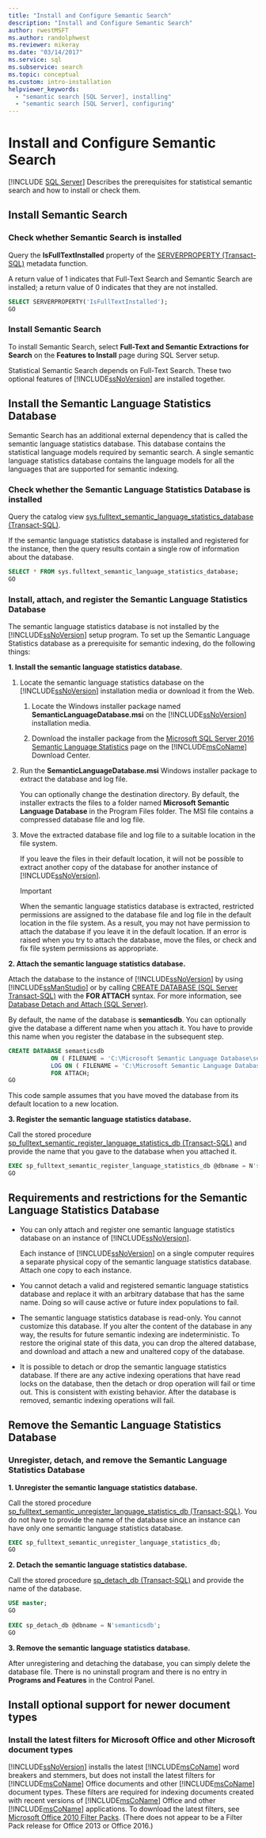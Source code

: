 ```yaml
---
title: "Install and Configure Semantic Search"
description: "Install and Configure Semantic Search"
author: rwestMSFT
ms.author: randolphwest
ms.reviewer: mikeray
ms.date: "03/14/2017"
ms.service: sql
ms.subservice: search
ms.topic: conceptual
ms.custom: intro-installation
helpviewer_keywords:
  - "semantic search [SQL Server], installing"
  - "semantic search [SQL Server], configuring"
---
```

# Install and Configure Semantic Search
 [!INCLUDE [SQL Server](../../includes/applies-to-version/sqlserver.md)]
  Describes the prerequisites for statistical semantic search and how to install or check them.  
  
## Install Semantic Search  
  
###  <a name="HowToCheckInstalled"></a> Check whether Semantic Search is installed  
 Query the **IsFullTextInstalled** property of the [SERVERPROPERTY &#40;Transact-SQL&#41;](../../t-sql/functions/serverproperty-transact-sql.md) metadata function.  
  
 A return value of 1 indicates that Full-Text Search and Semantic Search are installed; a return value of 0 indicates that they are not installed.  
  
```sql  
SELECT SERVERPROPERTY('IsFullTextInstalled');  
GO  
```  
  
###  <a name="BasicsSemanticSearch"></a> Install Semantic Search  
 To install Semantic Search, select **Full-Text and Semantic Extractions for Search** on the **Features to Install** page during SQL Server setup.  
  
 Statistical Semantic Search depends on Full-Text Search. These two optional features of [!INCLUDE[ssNoVersion](../../includes/ssnoversion-md.md)] are installed together.  
  
## Install the Semantic Language Statistics Database  
 Semantic Search has an additional external dependency that is called the semantic language statistics database. This database contains the statistical language models required by semantic search. A single semantic language statistics database contains the language models for all the languages that are supported for semantic indexing.  
  
###  <a name="HowToCheckDatabase"></a> Check whether the Semantic Language Statistics Database is installed  
 Query the catalog view [sys.fulltext_semantic_language_statistics_database &#40;Transact-SQL&#41;](../../relational-databases/system-catalog-views/sys-fulltext-semantic-language-statistics-database-transact-sql.md).  
  
 If the semantic language statistics database is installed and registered for the instance, then the query results contain a single row of information about the database.  
  
```sql  
SELECT * FROM sys.fulltext_semantic_language_statistics_database;  
GO  
```  
  
###  <a name="HowToInstallModel"></a> Install, attach, and register the Semantic Language Statistics Database  
 The semantic language statistics database is not installed by the [!INCLUDE[ssNoVersion](../../includes/ssnoversion-md.md)] setup program. To set up the Semantic Language Statistics database as a prerequisite for semantic indexing, do the following things:  
  
 **1. Install the semantic language statistics database.**  
 
 1.  Locate the semantic language statistics database on the [!INCLUDE[ssNoVersion](../../includes/ssnoversion-md.md)] installation media or download it from the Web.  
  
        1.  Locate the Windows installer package named **SemanticLanguageDatabase.msi** on the [!INCLUDE[ssNoVersion](../../includes/ssnoversion-md.md)] installation media.  
  
        2.  Download the installer package from the [Microsoft SQL Server 2016 Semantic Language Statistics](https://www.microsoft.com/download/details.aspx?id=52681) page on the [!INCLUDE[msCoName](../../includes/msconame-md.md)] Download Center.  
  
2.  Run the **SemanticLanguageDatabase.msi** Windows installer package to extract the database and log file.  
  
     You can optionally change the destination directory. By default, the installer extracts the files to a folder named **Microsoft Semantic Language Database** in the Program Files folder. The MSI file contains a compressed database file and log file.  
  
3.  Move the extracted database file and log file to a suitable location in the file system.  
  
     If you leave the files in their default location, it will not be possible to extract another copy of the database for another instance of [!INCLUDE[ssNoVersion](../../includes/ssnoversion-md.md)].  
  
    > [!IMPORTANT]  
    >  When the semantic language statistics database is extracted, restricted permissions are assigned to the database file and log file in the default location in the file system. As a result, you may not have permission to attach the database if you leave it in the default location. If an error is raised when you try to attach the database, move the files, or check and fix file system permissions as appropriate.  
  
 **2. Attach the semantic language statistics database.**
   
 Attach the database to the instance of [!INCLUDE[ssNoVersion](../../includes/ssnoversion-md.md)] by using [!INCLUDE[ssManStudio](../../includes/ssmanstudio-md.md)] or by calling [CREATE DATABASE &#40;SQL Server Transact-SQL&#41;](../../t-sql/statements/create-database-transact-sql.md) with the **FOR ATTACH** syntax. For more information, see [Database Detach and Attach &#40;SQL Server&#41;](../../relational-databases/databases/database-detach-and-attach-sql-server.md).  
  
 By default, the name of the database is **semanticsdb**. You can optionally give the database a different name when you attach it. You have to provide this name when you register the database in the subsequent step.  
  
```sql  
CREATE DATABASE semanticsdb  
            ON ( FILENAME = 'C:\Microsoft Semantic Language Database\semanticsdb.mdf' )  
            LOG ON ( FILENAME = 'C:\Microsoft Semantic Language Database\semanticsdb_log.ldf' )  
            FOR ATTACH;  
GO  
```  
  
 This code sample assumes that you have moved the database from its default location to a new location.  
  
 **3. Register the semantic language statistics database.** 
  
 Call the stored procedure [sp_fulltext_semantic_register_language_statistics_db &#40;Transact-SQL&#41;](../../relational-databases/system-stored-procedures/sp-fulltext-semantic-register-language-statistics-db-transact-sql.md) and provide the name that you gave to the database when you attached it.  
  
```sql  
EXEC sp_fulltext_semantic_register_language_statistics_db @dbname = N'semanticsdb';  
GO  
```  

##  <a name="reqinstall"></a> Requirements and restrictions for the Semantic Language Statistics Database  
  
-   You can only attach and register one semantic language statistics database on an instance of [!INCLUDE[ssNoVersion](../../includes/ssnoversion-md.md)].  
  
     Each instance of [!INCLUDE[ssNoVersion](../../includes/ssnoversion-md.md)] on a single computer requires a separate physical copy of the semantic language statistics database. Attach one copy to each instance.  
  
-   You cannot detach a valid and registered semantic language statistics database and replace it with an arbitrary database that has the same name. Doing so will cause active or future index populations to fail.  
  
-   The semantic language statistics database is read-only. You cannot customize this database. If you alter the content of the database in any way, the results for future semantic indexing are indeterministic. To restore the original state of this data, you can drop the altered database, and download and attach a new and unaltered copy of the database.  
  
-   It is possible to detach or drop the semantic language statistics database. If there are any active indexing operations that have read locks on the database, then the detach or drop operation will fail or time out. This is consistent with existing behavior. After the database is removed, semantic indexing operations will fail.  
 
##  <a name="HowToUnregister"></a> Remove the Semantic Language Statistics Database  

###  Unregister, detach, and remove the Semantic Language Statistics Database 

 **1. Unregister the semantic language statistics database.**
   
 Call the stored procedure [sp_fulltext_semantic_unregister_language_statistics_db &#40;Transact-SQL&#41;](../../relational-databases/system-stored-procedures/sp-fulltext-semantic-unregister-language-statistics-db-transact-sql.md). You do not have to provide the name of the database since an instance can have only one semantic language statistics database.  
  
```sql  
EXEC sp_fulltext_semantic_unregister_language_statistics_db;  
GO  
```  
  
 **2. Detach the semantic language statistics database.**  
 
 Call the stored procedure [sp_detach_db &#40;Transact-SQL&#41;](../../relational-databases/system-stored-procedures/sp-detach-db-transact-sql.md) and provide the name of the database.  
  
```sql  
USE master;  
GO  
  
EXEC sp_detach_db @dbname = N'semanticsdb';  
GO  
```  
  
 **3. Remove the semantic language statistics database.**  
 
 After unregistering and detaching the database, you can simply delete the database file. There is no uninstall program and there is no entry in **Programs and Features** in the Control Panel.  
  
## Install optional support for newer document types  
  
###  <a name="office"></a> Install the latest filters for Microsoft Office and other Microsoft document types  
[!INCLUDE[ssNoVersion](../../includes/ssnoversion-md.md)] installs the latest [!INCLUDE[msCoName](../../includes/msconame-md.md)] word breakers and stemmers, but does not install the latest filters for [!INCLUDE[msCoName](../../includes/msconame-md.md)] Office documents and other [!INCLUDE[msCoName](../../includes/msconame-md.md)] document types. These filters are required for indexing documents created with recent versions of [!INCLUDE[msCoName](../../includes/msconame-md.md)] Office and other [!INCLUDE[msCoName](../../includes/msconame-md.md)] applications. To download the latest filters, see [Microsoft Office 2010 Filter Packs](https://www.microsoft.com/download/details.aspx?id=17062). (There does not appear to be a Filter Pack release for Office 2013 or Office 2016.)
  
